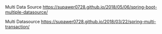 Multi Data Source
https://supawer0728.github.io/2018/05/06/spring-boot-multiple-datasource/

Multi Datasource
https://supawer0728.github.io/2018/03/22/spring-multi-transaction/

